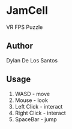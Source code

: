# JamCell
VR FPS Puzzle

## Author
Dylan De Los Santos
## Usage

1. WASD - move
2. Mouse - look
3. Left Click - interact
4. Right Click - interact
5. SpaceBar - jump
